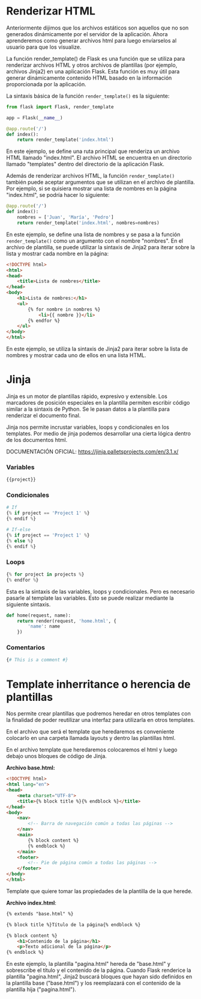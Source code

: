 # **Renderizar HTML**

Anteriormente dijimos que los archivos estáticos son aquellos que no son generados dinámicamente por el servidor de la aplicación. Ahora aprenderemos como generar archivos html para luego envíarselos al usuario para que los visualize.

La función render_template() de Flask es una función que se utiliza para renderizar archivos HTML y otros archivos de plantillas (por ejemplo, archivos Jinja2) en una aplicación Flask. Esta función es muy útil para generar dinámicamente contenido HTML basado en la información proporcionada por la aplicación.

La sintaxis básica de la función `render_template()` es la siguiente:

```python
from flask import Flask, render_template

app = Flask(__name__)

@app.route('/')
def index():
    return render_template('index.html')
```

En este ejemplo, se define una ruta principal que renderiza un archivo HTML llamado "index.html". El archivo HTML se encuentra en un directorio llamado "templates" dentro del directorio de la aplicación Flask.

Además de renderizar archivos HTML, la función `render_template()` también puede aceptar argumentos que se utilizan en el archivo de plantilla. Por ejemplo, si se quisiera mostrar una lista de nombres en la página "index.html", se podría hacer lo siguiente:

```python
@app.route('/')
def index():
    nombres = ['Juan', 'María', 'Pedro']
    return render_template('index.html', nombres=nombres)
```

En este ejemplo, se define una lista de nombres y se pasa a la función `render_template()` como un argumento con el nombre "nombres". En el archivo de plantilla, se puede utilizar la sintaxis de Jinja2 para iterar sobre la lista y mostrar cada nombre en la página:

```html
<!DOCTYPE html>
<html>
<head>
    <title>Lista de nombres</title>
</head>
<body>
    <h1>Lista de nombres:</h1>
    <ul>
        {% for nombre in nombres %}
            <li>{{ nombre }}</li>
        {% endfor %}
    </ul>
</body>
</html>
```

En este ejemplo, se utiliza la sintaxis de Jinja2 para iterar sobre la lista de nombres y mostrar cada uno de ellos en una lista HTML.

# **Jinja**

Jinja es un motor de plantillas rápido, expresivo y extensible. Los marcadores de posición especiales en la plantilla permiten escribir código similar a la sintaxis de Python. Se le pasan datos a la plantilla para renderizar el documento final.

Jinja nos permite incrustar variables, loops y condicionales en los templates. Por medio de jinja podemos desarrollar una cierta lógica dentro de los documentos html.

DOCUMENTACIÓN OFICIAL: https://jinja.palletsprojects.com/en/3.1.x/ 

### **Variables**

```python
{{project}}
```

### **Condicionales**

```python
# If
{% if project == 'Project 1' %}
{% endif %}

# If-else
{% if project == 'Project 1' %}
{% else %}
{% endif %}
```

### **Loops**

```python
{% for project in projects %}
{% endfor %}
```

Esta es la sintaxis de las variables, loops y condicionales. Pero es necesario pasarle al template las variables. Esto se puede realizar mediante la siguiente sintaxis.

```python
def home(request, name):
    return render(request, 'home.html', {
        'name': name
    })
```

### **Comentarios**

```python
{# This is a comment #}
```

# **Template inherritance o herencia de plantillas**

Nos permite crear plantillas que podremos heredar en otros templates con la finalidad de poder reutilizar una interfaz para utilizarla en otros templates. 

En el archivo que será el template que heredaremos es conveniente colocarlo en una carpeta llamada layouts y dentro las plantillas html.

En el archivo template que heredaremos colocaremos el html y luego debajo unos bloques de código de Jinja.

**Archivo base.html:**
```html
<!DOCTYPE html>
<html lang="en">
<head>
    <meta charset="UTF-8">
    <title>{% block title %}{% endblock %}</title>
</head>
<body>
    <nav>
        <!-- Barra de navegación común a todas las páginas -->
    </nav>
    <main>
        {% block content %}
        {% endblock %}
    </main>
    <footer>
        <!-- Pie de página común a todas las páginas -->
    </footer>
</body>
</html>

```

Template que quiere tomar las propiedades de la plantilla de la que herede.

**Archivo index.html**:
```html
{% extends "base.html" %}

{% block title %}Título de la página{% endblock %}

{% block content %}
    <h1>Contenido de la página</h1>
    <p>Texto adicional de la página</p>
{% endblock %}
```

En este ejemplo, la plantilla "pagina.html" hereda de "base.html" y sobrescribe el título y el contenido de la página. Cuando Flask renderice la plantilla "pagina.html", Jinja2 buscará bloques que hayan sido definidos en la plantilla base ("base.html") y los reemplazará con el contenido de la plantilla hija ("pagina.html").

